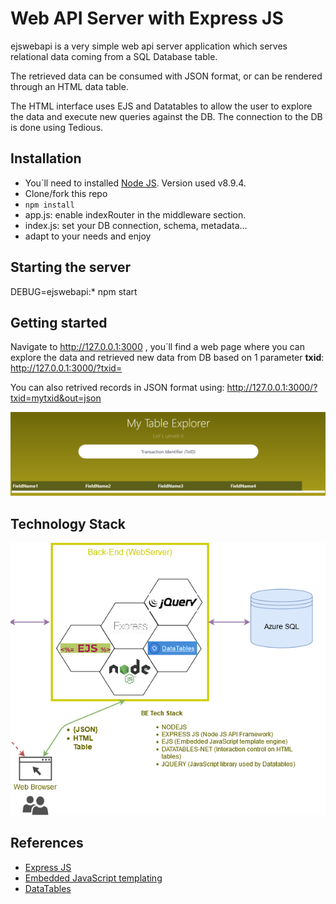 # Web API Server with Express JS

ejswebapi is a very simple web api server application which serves relational data coming from a SQL Database table.

The retrieved data can be consumed with JSON format, or can be rendered through an HTML data table.

The HTML interface uses EJS and Datatables to allow the user to explore the data and execute new queries against the DB.
The connection to the DB is done using Tedious.


## Installation

- You´ll need to installed [Node JS](https://nodejs.org/en/download/). Version used v8.9.4.
- Clone/fork this repo
- `npm install`
- app.js: enable indexRouter in the middleware section.
- index.js: set your DB connection, schema, metadata...
- adapt to your needs and enjoy

## Starting the server
DEBUG=ejswebapi:* npm start

## Getting started
Navigate to http://127.0.0.1:3000 , you´ll find a web page where you can explore the data and retrieved new data from DB based on 1 parameter __txid__: http://127.0.0.1:3000/?txid=

You can also retrived records in JSON format using:
http://127.0.0.1:3000/?txid=mytxid&out=json

![](./docs/images/ejs.png)

## Technology Stack

![](./docs/images/EJSWebServerOnly.png)

## References

- [Express JS](https://expressjs.com/)
- [Embedded JavaScript templating](https://ejs.co/)
- [DataTables](https://datatables.net/)

